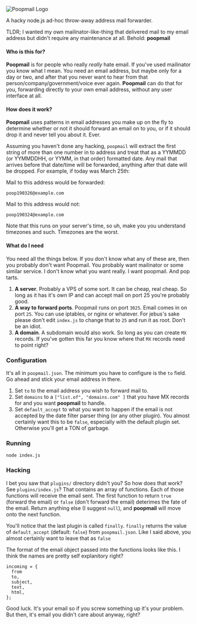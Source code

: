 ![Poopmail Logo](https://raw.githubusercontent.com/rashidkpc/poopmail/master/poopmail.jpg)

A hacky node.js ad-hoc throw-away address mail forwarder. 

TLDR; I wanted my own mailinator-like-thing that delivered mail to my email address but didn't require any maintenance at all. Behold: **poopmail**

#### Who is this for?
**Poopmail** is for people who really *really* hate email. If you've used mailinator you know what I mean. You need an email address, but maybe only for a day or two, and after that you never want to hear from that person/company/government/voice ever again. **Poopmail** can do that for you, forwarding directly to your own email address, without any user interface at all.

#### How does it work?
**Poopmail** uses patterns in email addresses you make up on the fly to determine whether or not it should forward an email on to you, or if it should drop it and never tell you about it. Ever.

Assuming you haven't done any hacking, `poopmail` will extract the first string of more than one number in to address and treat that as a YYMMDD (or YYMMDDHH, or YYMM, in that order) formatted date. Any mail that arrives before that date/time will be forwarded, anything after that date will be dropped. For example, if today was March 25th:

Mail to this address would be forwarded:

```
poop190326@example.com
```

Mail to this address would not:

```
poop190324@example.com
```

Note that this runs on your server's time, so uh, make you you understand timezones and such. Timezones are the worst.

#### What do I need
You need all the things below. If you don't know what any of these are, then you probably don't want Poopmail. You probably want mailinator or some similar service. I don't know what you want really. I want poopmail. And pop tarts.

1. **A server**. Probably a VPS of some sort. It can be cheap, real cheap. So long as it has it's own IP and can accept mail on port 25 you're probably good.
2. **A way to forward ports**. Poopmail runs on port `3025`. Email comes in on port `25`. You can use iptables, or nginx or whatever. For jebus's sake please don't edit `index.js` to change that to `25` and run it as root. Don't be an idiot.
3. **A domain**. A subdomain would also work. So long as you can create `MX` records. If you've gotten this far you know where that `MX` records need to point right?

### Configuration
It's all in `poopmail.json`. The minimum you have to configure is the `to` field. Go ahead and stick your email address in there.

1. Set `to` to the email address you wish to forward mail to.
2. Set `domains` to a `["list.of", "domains.com" ]` that you have MX records for and you want **poopmail** to handle.
3. Set `default_accept` to what you want to happen if the email is not accepted by the date filter parser thing (or any other plugin). You almost certainly want this to be `false`, especially with the default plugin set. Otherwise you'll get a TON of garbage. 

### Running

```
node index.js
```

### Hacking
I bet you saw that `plugins/` directory didn't you? So how does that work? See `plugins/index.js`? That contains an array of functions. Each of those functions will receive the email sent. The first function to return `true` (forward the email) or `false` (don't forward the email) deterimes the fate of the email. Return anything else (I suggest `null`), and **poopmail** will move onto the next function. 

You'll notice that the last plugin is called `finally`. `finally` returns the value of `default_accept` (default: `false`) from `poopmail.json`. Like I said above, you almost certainly want to leave that as `false`

The format of the email object passed into the functions looks like this. I think the names are pretty self explanitory right?

```
incoming = {
  from
  to,
  subject,
  text,
  html,
};
```

Good luck. It's your email so if you screw something up it's your problem. But then, it's email you didn't care about anyway, right?

